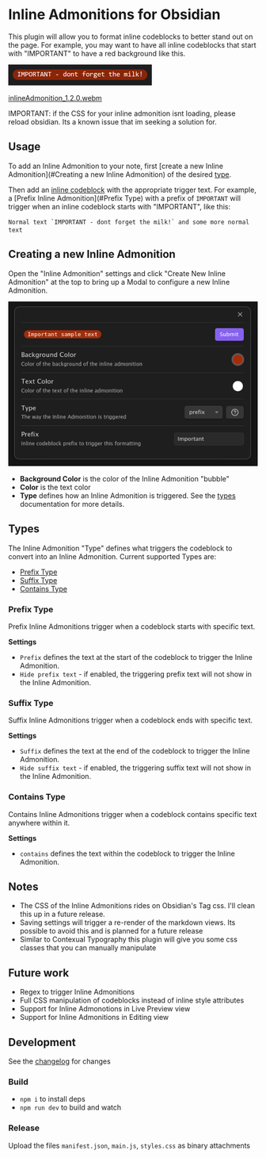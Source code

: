 # Inline Admonitions for Obsidian

This plugin will allow you to format inline codeblocks to better stand out on the page.  For example, you may want to 
have all inline codeblocks that start with "IMPORTANT" to have a red background like this. 

![img.png](admonition.png)

[inlineAdmonition_1.2.0.webm](https://github.com/scottTomaszewski/obsidian-inline-admonitions/assets/5295276/2a781588-cba0-4665-98c2-16d896cd2abe)

IMPORTANT: if the CSS for your inline admonition isnt loading, please reload obsidian.  Its a known issue that im 
seeking a solution for.

## Usage

To add an Inline Admonition to your note, first [create a new Inline Admonition](#Creating a new Inline Admonition) of 
the desired [type](#types).

Then add an 
[inline codeblock](https://help.obsidian.md/Editing+and+formatting/Basic+formatting+syntax#Inline+code)
with the appropriate trigger text.  For example, a [Prefix Inline Admonition](#Prefix Type) with a prefix of `IMPORTANT` will 
trigger when an inline codeblock starts with "IMPORTANT", like this:

```
Normal text `IMPORTANT - dont forget the milk!` and some more normal text
```

## Creating a new Inline Admonition

Open the "Inline Admonition" settings and click "Create New Inline Admonition" at the top to bring up a Modal to 
configure a new Inline Admonition.

![admonition-modal.png](admonition-modal.png)

- **Background Color** is the color of the Inline Admonition "bubble"
- **Color** is the text color
- **Type** defines how an Inline Admonition is triggered.  See the [types](#types) documentation for more details.

## Types

The Inline Admonition "Type" defines what triggers the codeblock to convert into an Inline Admonition.  Current supported
Types are:

- [Prefix Type](#prefix-type)
- [Suffix Type](#suffix-type)
- [Contains Type](#contains-type)

### Prefix Type

Prefix Inline Admonitions trigger when a codeblock starts with specific text.

**Settings**

- `Prefix` defines the text at the start of the codeblock to trigger the Inline Admonition.
- `Hide prefix text` - if enabled, the triggering prefix text will not show in the Inline Admonition.

### Suffix Type

Suffix Inline Admonitions trigger when a codeblock ends with specific text.

**Settings**

- `Suffix` defines the text at the end of the codeblock to trigger the Inline Admonition.
- `Hide suffix text` - if enabled, the triggering suffix text will not show in the Inline Admonition.

### Contains Type

Contains Inline Admonitions trigger when a codeblock contains specific text anywhere within it.

**Settings**

- `contains` defines the text within the codeblock to trigger the Inline Admonition.

## Notes

- The CSS of the Inline Admonitions rides on Obsidian's Tag css.  I'll clean this up in a future release.
- Saving settings will trigger a re-render of the markdown views. Its possible to avoid this and is planned for a future release
- Similar to Contexual Typography this plugin will give you some css classes that you can manually manipulate

## Future work

- Regex to trigger Inline Admonitions
- Full CSS manipulation of codeblocks instead of inline style attributes
- Support for Inline Admonotions in Live Preview view
- Support for Inline Admonitions in Editing view

## Development

See the [changelog](CHANGELOG.md) for changes 

### Build

- `npm i` to install deps
- `npm run dev` to build and watch

### Release

Upload the files `manifest.json`, `main.js`, `styles.css` as binary attachments
